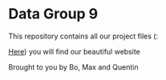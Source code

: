 # Data Group 9
This repository contains all our project files (:

[Here]([https://quentinverhagen.github.io/data_group_9)) you will find our beautiful website

Brought to you by
Bo, Max and Quentin
